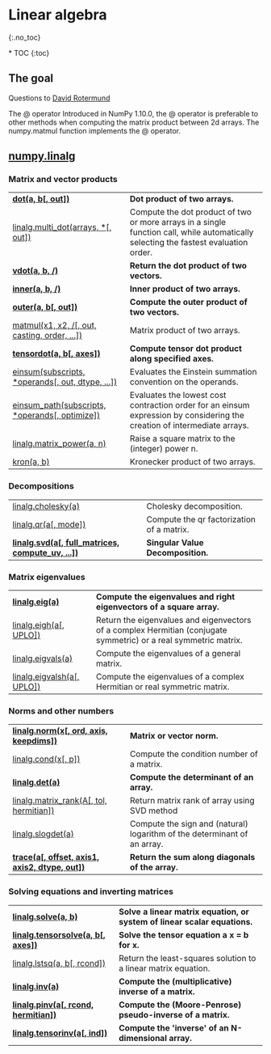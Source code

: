 # Linear algebra 
{:.no_toc}

<nav markdown="1" class="toc-class">
* TOC
{:toc}
</nav>

## The goal


Questions to [David Rotermund](mailto:davrot@uni-bremen.de)


The @ operator
Introduced in NumPy 1.10.0, the @ operator is preferable to other methods when computing the matrix product between 2d arrays. The numpy.matmul function implements the @ operator.

## [numpy.linalg](https://numpy.org/doc/stable/reference/routines.linalg.html)

### Matrix and vector products


|||
|---|---|
|[**dot(a, b[, out])**](https://numpy.org/doc/stable/reference/generated/numpy.dot.html#numpy.dot)|**Dot product of two arrays.**|
|[linalg.multi_dot(arrays, *[, out])](https://numpy.org/doc/stable/reference/generated/numpy.linalg.multi_dot.html#numpy.linalg.multi_dot)|Compute the dot product of two or more arrays in a single function call, while automatically selecting the fastest evaluation order.|
|[**vdot(a, b, /)**](https://numpy.org/doc/stable/reference/generated/numpy.vdot.html#numpy.vdot)|**Return the dot product of two vectors.**|
|[**inner(a, b, /)**](https://numpy.org/doc/stable/reference/generated/numpy.inner.html#numpy.inner)|**Inner product of two arrays.**|
|[**outer(a, b[, out])**](https://numpy.org/doc/stable/reference/generated/numpy.outer.html#numpy.outer)|**Compute the outer product of two vectors.**|
|[matmul(x1, x2, /[, out, casting, order, ...])](https://numpy.org/doc/stable/reference/generated/numpy.matmul.html#numpy.matmul)|Matrix product of two arrays.|
|[**tensordot(a, b[, axes])**](https://numpy.org/doc/stable/reference/generated/numpy.tensordot.html#numpy.tensordot)|**Compute tensor dot product along specified axes.**|
|[einsum(subscripts, *operands[, out, dtype, ...])](https://numpy.org/doc/stable/reference/generated/numpy.einsum.html#numpy.einsum)|Evaluates the Einstein summation convention on the operands.|
|[einsum_path(subscripts, *operands[, optimize])](https://numpy.org/doc/stable/reference/generated/numpy.einsum_path.html#numpy.einsum_path)|Evaluates the lowest cost contraction order for an einsum expression by considering the creation of intermediate arrays.|
|[linalg.matrix_power(a, n)](https://numpy.org/doc/stable/reference/generated/numpy.linalg.matrix_power.html#numpy.linalg.matrix_power)|Raise a square matrix to the (integer) power n.|
|[kron(a, b)](https://numpy.org/doc/stable/reference/generated/numpy.kron.html#numpy.kron)|Kronecker product of two arrays.|

### Decompositions

|||
|---|---|
|[linalg.cholesky(a)](https://numpy.org/doc/stable/reference/generated/numpy.linalg.cholesky.html#numpy.linalg.cholesky)|Cholesky decomposition.|
|[linalg.qr(a[, mode])](https://numpy.org/doc/stable/reference/generated/numpy.linalg.qr.html#numpy.linalg.qr)|Compute the qr factorization of a matrix.|
|[**linalg.svd(a[, full_matrices, compute_uv, ...])**](https://numpy.org/doc/stable/reference/generated/numpy.linalg.svd.html#numpy.linalg.svd)|**Singular Value Decomposition.**|

### Matrix eigenvalues

|||
|---|---|
|[**linalg.eig(a)**](https://numpy.org/doc/stable/reference/generated/numpy.linalg.eig.html#numpy.linalg.eig)|**Compute the eigenvalues and right eigenvectors of a square array.**|
|[linalg.eigh(a[, UPLO])](https://numpy.org/doc/stable/reference/generated/numpy.linalg.eigh.html#numpy.linalg.eigh)|Return the eigenvalues and eigenvectors of a complex Hermitian (conjugate symmetric) or a real symmetric matrix.|
|[linalg.eigvals(a)](https://numpy.org/doc/stable/reference/generated/numpy.linalg.eigvals.html#numpy.linalg.eigvals)|Compute the eigenvalues of a general matrix.|
|[linalg.eigvalsh(a[, UPLO])](https://numpy.org/doc/stable/reference/generated/numpy.linalg.eigvalsh.html#numpy.linalg.eigvalsh)|Compute the eigenvalues of a complex Hermitian or real symmetric matrix.|

### Norms and other numbers

|||
|---|---|
|[**linalg.norm(x[, ord, axis, keepdims])**](https://numpy.org/doc/stable/reference/generated/numpy.linalg.norm.html#numpy.linalg.norm)|**Matrix or vector norm.**|
|[linalg.cond(x[, p])](https://numpy.org/doc/stable/reference/generated/numpy.linalg.cond.html#numpy.linalg.cond)|Compute the condition number of a matrix.|
|[**linalg.det(a)**](https://numpy.org/doc/stable/reference/generated/numpy.linalg.det.html#numpy.linalg.det)|**Compute the determinant of an array.**|
|[linalg.matrix_rank(A[, tol, hermitian])](https://numpy.org/doc/stable/reference/generated/numpy.linalg.matrix_rank.html#numpy.linalg.matrix_rank)|Return matrix rank of array using SVD method|
|[linalg.slogdet(a)](https://numpy.org/doc/stable/reference/generated/numpy.linalg.slogdet.html#numpy.linalg.slogdet)|Compute the sign and (natural) logarithm of the determinant of an array.|
|[**trace(a[, offset, axis1, axis2, dtype, out])**](https://numpy.org/doc/stable/reference/generated/numpy.trace.html#numpy.trace)|**Return the sum along diagonals of the array.**|

### Solving equations and inverting matrices

|||
|---|---|
|[**linalg.solve(a, b)**](https://numpy.org/doc/stable/reference/generated/numpy.linalg.solve.html#numpy.linalg.solve)|**Solve a linear matrix equation, or system of linear scalar equations.**|
|[**linalg.tensorsolve(a, b[, axes])**](https://numpy.org/doc/stable/reference/generated/numpy.linalg.tensorsolve.html#numpy.linalg.tensorsolve)|**Solve the tensor equation a x = b for x.**|
|[linalg.lstsq(a, b[, rcond])](https://numpy.org/doc/stable/reference/generated/numpy.linalg.lstsq.html#numpy.linalg.lstsq)|Return the least-squares solution to a linear matrix equation.|
|[**linalg.inv(a)**](https://numpy.org/doc/stable/reference/generated/numpy.linalg.inv.html#numpy.linalg.inv)|**Compute the (multiplicative) inverse of a matrix.**|
|[**linalg.pinv(a[, rcond, hermitian])**](https://numpy.org/doc/stable/reference/generated/numpy.linalg.pinv.html#numpy.linalg.pinv)|**Compute the (Moore-Penrose) pseudo-inverse of a matrix.**|
|[**linalg.tensorinv(a[, ind])**](https://numpy.org/doc/stable/reference/generated/numpy.linalg.tensorinv.html#numpy.linalg.tensorinv)|**Compute the 'inverse' of an N-dimensional array.**|


